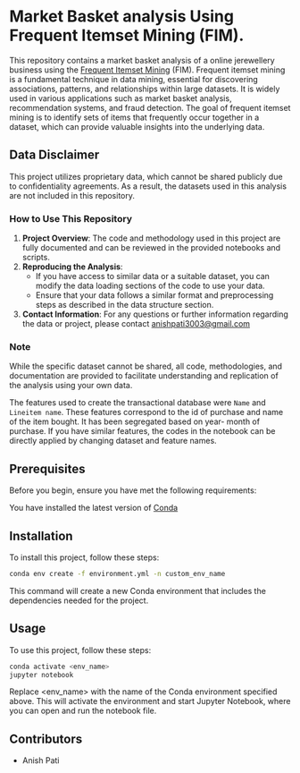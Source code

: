 # Market Basket analysis Using Frequent Itemset Mining (FIM).
This repository contains a market basket analysis of a online jerewellery business using the [Frequent Itemset Mining](https://www.geeksforgeeks.org/frequent-item-set-in-data-set-association-rule-mining/) (FIM). Frequent itemset mining is a fundamental technique in data mining, essential for discovering associations, patterns, and relationships within large datasets. It is widely used in various applications such as market basket analysis, recommendation systems, and fraud detection. The goal of frequent itemset mining is to identify sets of items that frequently occur together in a dataset, which can provide valuable insights into the underlying data.

## Data Disclaimer

This project utilizes proprietary data, which cannot be shared publicly due to confidentiality agreements. As a result, the datasets used in this analysis are not included in this repository.

### How to Use This Repository

1. **Project Overview**: The code and methodology used in this project are fully documented and can be reviewed in the provided notebooks and scripts.
2. **Reproducing the Analysis**:
    - If you have access to similar data or a suitable dataset, you can modify the data loading sections of the code to use your data.
    - Ensure that your data follows a similar format and preprocessing steps as described in the data structure section.
3. **Contact Information**: For any questions or further information regarding the data or project, please contact anishpati3003@gmail.com

### Note
While the specific dataset cannot be shared, all code, methodologies, and documentation are provided to facilitate understanding and replication of the analysis using your own data.

The features used to create the transactional database were `Name` and `Lineitem name`. These features correspond to the id of purchase and name of the item bought. It has been segregated based on year- month of purchase. If you have similar features, the codes in the notebook can be directly applied by changing dataset and feature names.



## Prerequisites
Before you begin, ensure you have met the following requirements:

You have installed the latest version of [Conda](https://docs.conda.io/projects/conda/en/latest/user-guide/install/index.html)
## Installation
To install this project, follow these steps:
```bash
conda env create -f environment.yml -n custom_env_name
```
This command will create a new Conda environment that includes the dependencies needed for the project.
## Usage
To use this project, follow these steps:
```bash
conda activate <env_name>
jupyter notebook
```
Replace <env_name> with the name of the Conda environment specified above. This will activate the environment and start Jupyter Notebook, where you can open and run the notebook file.
## Contributors
 * Anish Pati
